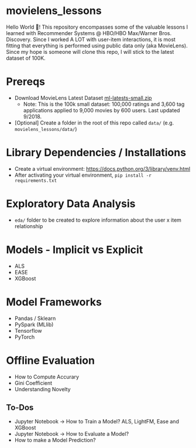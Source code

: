 # movielens_lessons
Hello World :wave:!  This repository encompasses some of the valuable lessons I learned with Recommender Systems @ HBO/HBO Max/Warner Bros. Discovery.  Since I worked A LOT with user-item interactions, it is most fitting that everything is  performed using public data only (aka MovieLens).  Since my hope is someone will clone this repo, I will stick to the latest dataset of 100K.

# Prereqs
* Download MovieLens Latest Dataset [ml-latests-small.zip](https://grouplens.org/datasets/movielens/)
  * Note: This is the 100k small dataset: 100,000 ratings and 3,600 tag applications applied to 9,000 movies by 600 users. Last updated 9/2018.
* [Optional] Create a folder in the root of this repo called `data/` (e.g. `movielens_lessons/data/`)

# Library Dependencies / Installations
* Create a virtual environment: https://docs.python.org/3/library/venv.html
* After activating your virtual environment, `pip install -r requirements.txt`

# Exploratory Data Analysis
* `eda/` folder to be created to explore information about the user x item relationship

# Models - Implicit vs Explicit
* ALS
* EASE
* XGBoost

# Model Frameworks
* Pandas / Sklearn
* PySpark (MLlib)
* Tensorflow
* PyTorch

# Offline Evaluation
* How to Compute Accurary
* Gini Coefficient
* Understanding Novelty

## To-Dos
* Jupyter Notebook -> How to Train a Model?  ALS, LightFM, Ease and XGBoost
* Jupyter Notebook -> How to Evaluate a Model?
* How to make a Model Prediction?
